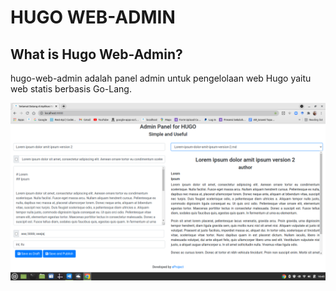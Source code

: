 # HUGO WEB-ADMIN

## What is Hugo Web-Admin?

hugo-web-admin adalah panel admin untuk pengelolaan web Hugo yaitu web statis berbasis Go-Lang.  

![prev](https://github.com/titounnes/hugo-web-admin/blob/main/static/images/preview.png)